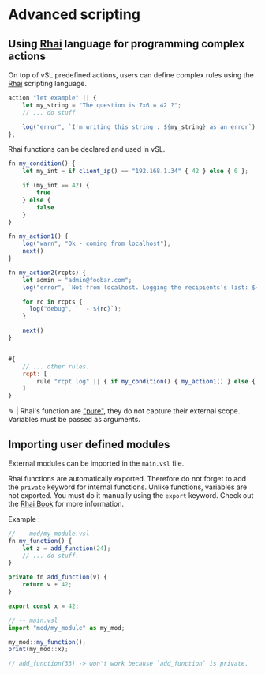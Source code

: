 # Advanced scripting

## Using [Rhai](https://rhai.rs/) language for programming complex actions

On top of vSL predefined actions, users can define complex rules using the [Rhai](https://rhai.rs/) scripting language.

```javascript
action "let example" || {
    let my_string = "The question is 7x6 = 42 ?";
    // ... do stuff

    log("error", `I'm writing this string : ${my_string} as an error`);
};
```

Rhai functions can be declared and used in vSL.

```javascript
fn my_condition() {
    let my_int = if client_ip() == "192.168.1.34" { 42 } else { 0 };

    if (my_int == 42) {
        true
    } else {
        false
    }
}

fn my_action1() {
    log("warn", "Ok - coming from localhost");
    next()
}

fn my_action2(rcpts) {
    let admin = "admin@foobar.com";
    log("error", `Not from localhost. Logging the recipients's list: ${rcpts}`);

    for rc in rcpts {
      log("debug", `  - ${rc}`);
    }

    next()
}


#{
    // ... other rules.
    rcpt: [
        rule "rcpt log" || { if my_condition() { my_action1() } else { my_action2(rcpt_list()) } },
    ]
}
```

&#9998; | Rhai's function are ["pure"](https://rhai.rs/book/ref/functions.html#no-access-to-external-scope), they do not capture their external scope. Variables must be passed as arguments.

## Importing user defined modules

External modules can be imported in the `main.vsl` file.

Rhai functions are automatically exported. Therefore do not forget to add the `private` keyword for internal functions. Unlike functions, variables are not exported. You must do it manually using the `export` keyword. Check out the [Rhai Book](https://rhai.rs/book/ref/modules/export.html) for more information.

Example :

```javascript
// -- mod/my_module.vsl
fn my_function() {
    let z = add_function(24);
    // ... do stuff.
}

private fn add_function(v) {
    return v + 42;
}

export const x = 42;
```

```javascript
// -- main.vsl
import "mod/my_module" as my_mod;

my_mod::my_function();
print(my_mod::x);

// add_function(33) -> won't work because `add_function` is private.
```
